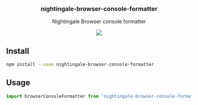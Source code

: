 <h3 align="center">
  nightingale-browser-console-formatter
</h3>

<p align="center">
  Nightingale Browser console formatter
</p>

<p align="center">
  <a href="https://npmjs.org/package/nightingale-browser-console-formatter"><img src="https://img.shields.io/npm/v/nightingale-browser-console-formatter.svg?style=flat-square"></a>
</p>

## Install

```sh
npm install --save nightingale-browser-console-formatter
```

## Usage

```js
import browserConsoleFormatter from 'nightingale-browser-console-formatter';
```

